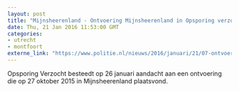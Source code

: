 ```yaml
---
layout: post
title: "Mijnsheerenland - Ontvoering Mijnsheerenland in Opsporing verzocht"
date: Thu, 21 Jan 2016 11:53:00 GMT
categories: 
- utrecht 
- montfoort 
externe_link: "https://www.politie.nl/nieuws/2016/januari/21/07-ontvoering-mijnsheerenland-in-opsporing-verzocht.html"
---
```


Opsporing Verzocht besteedt op 26 januari aandacht aan een ontvoering die op 27 oktober 2015 in Mijnsheerenland plaatsvond.
